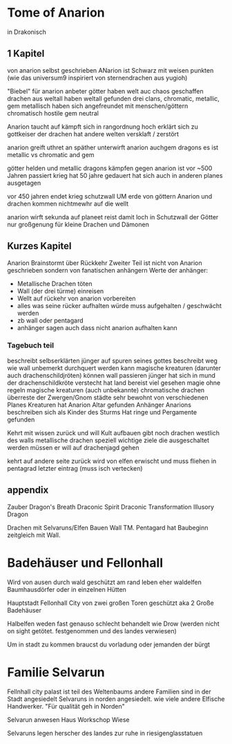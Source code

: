 
# Tome of Anarion
in Drakonisch

## 1 Kapitel
von anarion selbst geschrieben
ANarion ist Schwarz mit weisen punkten (wie das universum9 inspiriert von sternendrachen aus yugioh)

"Biebel" für anarion anbeter
götter haben welt auc chaos geschaffen
drachen aus weltall haben weltall gefunden
drei clans, chromatic, metallic, gem
metallisch haben sich angefreundet mit menschen/göttern
chromatisch hostile
gem neutral

Anarion taucht auf
kämpft sich in rangordnung hoch
erklärt sich zu gottkeiser der drachen
hat andere welten versklaft / zerstört


anarion greift uthret an
späther unterwirft anarion auchgem dragons
es ist metallic vs chromatic and gem

götter helden und metallic dragons kämpfen gegen anarion
ist vor ~500 Jahren passiert
krieg hat 50 jahre gedauert
hat sich auch in anderen planes ausgetagen

vor 450 jahren endet krieg
schutzwall UM erde von göttern
Anarion und drachen kommen nichtmewhr auf die wellt

anarion wirft sekunda auf planeet
reist damit loch in Schutzwall der Götter
nur großgenung für kleine Drachen und Dämonen


## Kurzes Kapitel
Anarion Brainstormt über Rückkehr
Zweiter Teil ist nicht von Anarion geschrieben sondern von fanatischen anhängern
Werte der anhänger:
- Metallische Drachen töten
- Wall (der drei türme) einreisen
- Wellt auf rückehr von anarion vorbereiten
- alles was seine rücker aufhalten würde muss aufgehalten / geschwächt werden
- zb wall oder pentagard
- anhänger sagen auch dass nicht anarion aufhalten kann

### Tagebuch teil
beschreibt selbserklärten jünger auf spuren seines gottes
beschreibt weg wie wall unbemerkt durchquert werden kann
magische kreaturen (darunter auch drachenschildjröten) können wall passieren
jünger hat sich in mund der drachenschildkröte verstecht
hat land bereist
viel gesehen
magie ohne regeln
magische kreaturen (auch unbekannte)
chromatische drachen
überreste der Zwergen/Gnom städte sehr bewohnt von verschiedenen Planes Kreaturen
hat Anarion Altar gefunden
Anhänger Anarions beschreiben sich als Kinder des Sturms
Hat ringe und Pergamente gefunden

Kehrt mit wissen zurück und will Kult aufbauen
gibt noch drachen westlich des walls
metallische drachen
speziell wichtige ziele die ausgeschaltet werden müssen
er will auf drachenjagd gehen

kehrt auf andere seite zurück
wird von elfen erwischt und muss fliehen
in pentagrad letzter eintrag (muss isch vertecken)

## appendix
Zauber
Dragon's Breath
Draconic Spirit
Draconic Transformation
Illusory Dragon


Drachen mit Selvaruns/Elfen  Bauen Wall TM.
Pentagard hat Baubeginn zeitgleich mit Wall.

# Badehäuser und Fellonhall
Wird von ausen durch wald geschützt
am rand leben eher waldelfen
Baumhausdörfer oder in einzelnen Hütten

Hauptstadt  Fellonhall City
von zwei großen Toren geschützt aka 2 Große Badehäuser

Halbelfen weden fast genauso schlecht behandelt wie Drow
(werden nicht on sight getötet. festgenommen und des landes verwiesen)

Um in stadt zu kommen braucst du vorladung oder jemanden der bürgt

# Familie Selvarun

Fellnhall city
palast ist teil des Weltenbaums
andere Familien sind in der Stadt angesiedelt
Selvaruns in norden angesiedelt. wie viele andere Elfische Handwerker. "Für qualität geh in Norden"

Selvarun anwesen
Haus
Workschop 
Wiese

Selvaruns legen herscher des landes zur ruhe
in riesigenglasstatuen